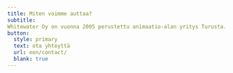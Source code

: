 ```yaml
---
title: Miten voimme auttaa?
subtitle:
Whitewater Oy on vuonna 2005 perustettu animaatio-alan yritys Turusta. Historiamme aikana olemme nähneet alan kehityksen. Toteutamme teknisiä animaatioita, sosiaalisen median mainoksia, TV-mainoksia, kaikkea missä tarvitsetkin animaation keinoa saada viestisi kuuluviin. Tärkeintä toiminnassamme on aina ollut koko ajan uudistua ja innostua uusista tekniikoista. Autamme asiakkaitamme saamaan viestinsä eteenpäin Liikkuvan kuvan ja kuvitusten keinoin. Tuotamme pieniä ja suuria kokonaisuuksia. Yhteistyömme voi olla esimerkiksi tuotteen lanseeraus tai esittely, prosessin kuvaus tai erilaiset esitysten (powerpoint, prezi) sisään rakennettavat elementit. Tärkeintä, että yleisösi saa viestisi.
button:
  style: primary
  text: ota yhteyttä
  url: eon/contact/
  blank: true
---
```


